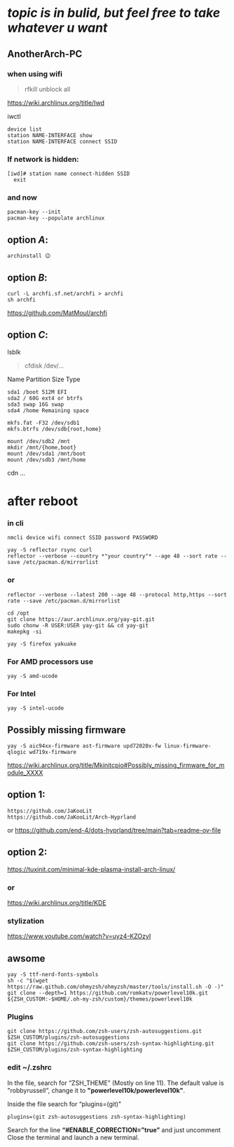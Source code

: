 # *topic is in bulid, but feel free to take whatever u want*

## AnotherArch-PC
### when using wifi
> rfkill unblock all

https://wiki.archlinux.org/title/Iwd

iwctl
```
device list
station NAME-INTERFACE show
station NAME-INTERFACE connect SSID
```
### If network is hidden:

```
[iwd]# station name connect-hidden SSID
  exit
```

### and now
```
pacman-key --init
pacman-key --populate archlinux
```

## option *A*:
```
archinstall 😉
```
## option *B*:
```
curl -L archfi.sf.net/archfi > archfi
sh archfi
```
https://github.com/MatMoul/archfi
## option *C*:
lsblk
>cfdisk /dev/...

Name Partition Size Type
```
sda1 /boot 512M EFI
sda2 / 60G ext4 or btrfs
sda3 swap 16G swap
sda4 /home Remaining space
```
```
mkfs.fat -F32 /dev/sdb1
mkfs.btrfs /dev/sdb{root,home}
```
```
mount /dev/sdb2 /mnt
mkdir /mnt/{home,boot}
mount /dev/sda1 /mnt/boot
mount /dev/sdb3 /mnt/home
```
cdn ...

# after reboot


### in cli
```
nmcli device wifi connect SSID password PASSWORD
```
```
yay -S reflector rsync curl
reflector --verbose --country *"your country"* --age 48 --sort rate --save /etc/pacman.d/mirrorlist
```
### or
```
reflector --verbose --latest 200 --age 48 --protocol http,https --sort rate --save /etc/pacman.d/mirrorlist
```
```
cd /opt
git clone https://aur.archlinux.org/yay-git.git
sudo chonw -R USER:USER yay-git && cd yay-git
makepkg -si

yay -S firefox yakuake
```
### For AMD processors use
```
yay -S amd-ucode
```
### For Intel
```
yay -S intel-ucode
```
## Possibly missing firmware
```
yay -S aic94xx-firmware ast-firmware upd72020x-fw linux-firmware-qlogic wd719x-firmware
```
https://wiki.archlinux.org/title/Mkinitcpio#Possibly_missing_firmware_for_module_XXXX

## option 1:
```
https://github.com/JaKooLit
https://github.com/JaKooLit/Arch-Hyprland
```
or
https://github.com/end-4/dots-hyprland/tree/main?tab=readme-ov-file


## option 2:
https://tuxinit.com/minimal-kde-plasma-install-arch-linux/

### or

https://wiki.archlinux.org/title/KDE

### stylization
https://www.youtube.com/watch?v=uyz4-KZOzyI

## awsome
```
yay -S ttf-nerd-fonts-symbols
sh -c "$(wget https://raw.github.com/ohmyzsh/ohmyzsh/master/tools/install.sh -O -)"
git clone --depth=1 https://github.com/romkatv/powerlevel10k.git ${ZSH_CUSTOM:-$HOME/.oh-my-zsh/custom}/themes/powerlevel10k
```
### Plugins
```
git clone https://github.com/zsh-users/zsh-autosuggestions.git $ZSH_CUSTOM/plugins/zsh-autosuggestions
git clone https://github.com/zsh-users/zsh-syntax-highlighting.git $ZSH_CUSTOM/plugins/zsh-syntax-highlighting
```

### edit ~/.zshrc

In the file, search for “ZSH_THEME” (Mostly on line 11). The default value is "robbyrussell“, change it to **"powerlevel10k/powerlevel10k"**.

Inside the file search for “plugins=(git)"

```
plugins=(git zsh-autosuggestions zsh-syntax-highlighting)
```
Search for the line **“#ENABLE_CORRECTION=”true”** and just uncomment
Close the terminal and launch a new terminal.
